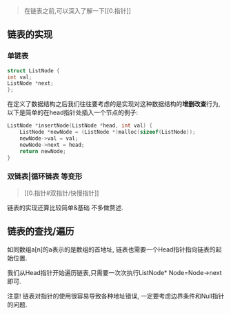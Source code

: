 > 在链表之前,可以深入了解一下[[0.指针]]

## 链表的实现

### 单链表

```c
struct ListNode {
int val;
ListNode *next;
};
```

在定义了数据结构之后我们往往要考虑的是实现对这种数据结构的**增删改查**行为,以下是简单的在head指针处插入一个节点的例子:

```c
ListNode *insertNode(ListNode *head, int val) {
    ListNode *newNode = (ListNode *)malloc(sizeof(ListNode));
    newNode->val = val;
    newNode->next = head;
    return newNode;
}
```

### 双链表|循环链表 等变形

>[[0.指针#双指针/快慢指针]]

链表的实现还算比较简单&基础 不多做赘述.

## 链表的查找/遍历

如同数组a[n]的a表示的是数组的首地址, 链表也需要一个Head指针指向链表的起始位置.

我们从Head指针开始遍历链表,只需要一次次执行ListNode* Node=Node->next即可.

注意! 链表对指针的使用很容易导致各种地址错误, 一定要考虑边界条件和Null指针的问题.


